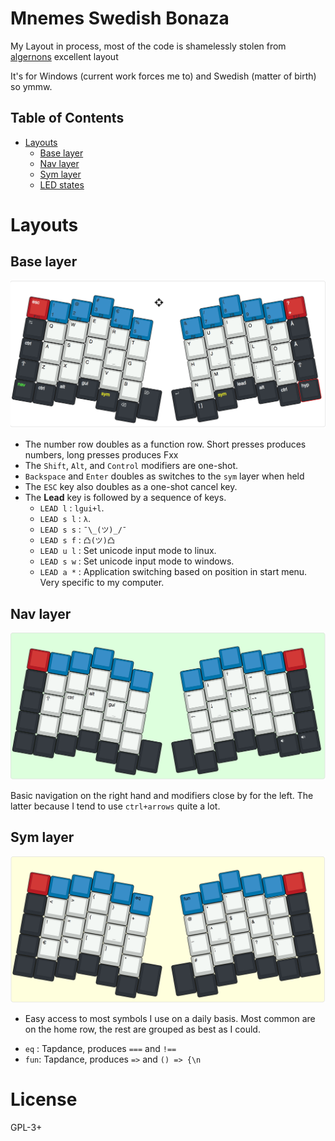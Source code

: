 <!-- -*- mode: markdown; fill-column: 8192 -*- -->

Mnemes Swedish Bonaza
=======================

My Layout in process, most of the code is shamelessly stolen from [algernons][algernon] excellent layout

 [algernon]: https://github.com/algernon/ergodox-layout

It's for Windows (current work forces me to) and Swedish (matter of birth) so ymmw.

## Table of Contents

* [Layouts](#layouts)
    - [Base layer](#base-layer)
    - [Nav layer](#nav-layer)
    - [Sym layer](#sym-layer)
    - [LED states](#led-states)

# Layouts

## Base layer

![Base layer](img/base.png)


* The number row doubles as a function row. Short presses produces numbers, long presses produces Fxx
* The `Shift`, `Alt`, and `Control` modifiers are one-shot.
* `Backspace` and `Enter` doubles as switches to the `sym` layer when held
* The `ESC` key also doubles as a one-shot cancel key.
* The **Lead** key is followed by a sequence of keys.
    - `LEAD l`   : `lgui+l`.
    - `LEAD s l` : `λ`.
    - `LEAD s s` : `¯\_(ツ)_/¯`
    - `LEAD s f` : `凸(ツ)凸`
    - `LEAD u l` : Set unicode input mode to linux.
    - `LEAD s w` : Set unicode input mode to windows.
    - `LEAD a *` : Application switching based on position in start menu. Very specific to my computer.


## Nav layer

![Nav layer](img/fun.png)

Basic navigation on the right hand and modifiers close
by for the left. The latter because I tend to use `ctrl+arrows` quite a lot.

## Sym layer

![Sym layer](img/sym.png)

* Easy access to most symbols I use on a daily basis. Most common are on the home row, the rest are grouped as best as I could.

- `eq` : Tapdance, produces `===` and `!==`
- `fun`: Tapdance, produces `=>` and `() => {\n`

# License
  GPL-3+
